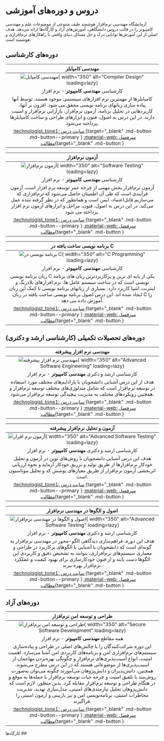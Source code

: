 # دروس و دوره‌های آموزشی

آزمایشگاه مهندسی نرم‌افزار هوشمند طیف متنوعی از موضوعات علم و مهندسی کامپیوتر را در قالب‌ دروس دانشگاهی، آموزش‌های آزاد و کارگاه‌ها ارائه می‌دهد. 
هدف اصلی از این آموزش‌ها توانایی درک و حل مسائل دنیای واقعی با راهکارهای نرم‌افزاری و هوشمند است. 

## دوره‌های کارشناسی 

<div class="grid cards" markdown>

<!-- Compiler -->
<div class="grid" markdown>

|                                                                                                                                   **مهندسی کامپایلر**                                                                                                                                   |
|:---------------------------------------------------------------------------------------------------------------------------------------------------------------------------------------------------------------------------------------------------------------------------------------:|
|                                                                                               ![مهندسی کامپایل](figs/compiler-logo2.png){ width="350" alt="Compiler Design" loading=lazy}                                                                                               |
|                                                                                                                       کارشناسی  **مهندسی کامپیوتر**  - نرم افزار                                                                                                                        |
| کامپایلرها از مهمترین نرم افزارهای سیستمی موجود هستند. توسط آنها پیاده سازی زبانهای برنامه نویسی محقق می شود. افزون بر آنها، کاربردهایی در تحلیل برنامه، آزمون نرم‌افزار، بازآرایی نرم‌افزار و امنیت دارند. در این درس به اصول، فنون و ابزارهای طراحی و ساخت کامپایلرها پرداخته می‌شود. |
|                                [:technologist_tone1: سایت درس ](https://m-zakeri.github.io/Compilers){target="_blank" .md-button .md-button--primary }             [ :material-web: سرفصل مطالب](compiler_engineering.md){target="_blank" .md-button  }                                 |

</div>

<!-- Software Testing -->
<div class="grid" markdown>

|                                                                                                                               **آزمون نرم‌افزار**                                                                                                                               |
|:-------------------------------------------------------------------------------------------------------------------------------------------------------------------------------------------------------------------------------------------------------------------------------:|
|                                                                                         ![آزمون نرم‌افزار](figs/software-testing.jpg){ width="350" alt="Software Testing" loading=lazy}                                                                                         |
|                                                                                                                   کارشناسی   **مهندسی کامپیوتر**  - نرم افزار                                                                                                                   |
| آزمون نرم‌افزار بخش مهمی از چرخه عمر توسعه نرم افزار است. آزمون فرآیندی است که طی آن اطمینان حاصل می‌شود که نرم‌افزاری که می‌سازیم قابل‌اعتماد، ایمن است و همانطور که در نظر گرفته شده عمل می‌کند.  در این درس به اصول، فنون، مراحل و ابزارهای آزمون نرم افزار پرداخته می شود. |
|                           [:technologist_tone1: سایت درس ](https://m-zakeri.github.io/SoftwareTesting){target="_blank" .md-button .md-button--primary }             [ :material-web: سرفصل مطالب](software_testing.md){target="_blank" .md-button  }                            |

</div>

<!-- Computer Programming -->
<div class="grid" markdown>

|                                                                                                                                **برنامه نویسی ساخت یافته در C**                                                                                                                                |
|:----------------------------------------------------------------------------------------------------------------------------------------------------------------------------------------------------------------------------------------------------------------------------------------------:|
|                                                                                                  ![برنامه نویسی در C ](figs/c-programming.png){ width="350" alt="C Programming" loading=lazy}                                                                                                  |
|                                                                                                                          کارشناسی   **مهندسی کامپیوتر**  - نرم افزار                                                                                                                           |
| زبان برنامه نویسی C یکی از پایه ای ترین و پرکاربردترین زبان های برنامه نویسی است که در ساخت سیستم عامل ها، نرم افزارهای بلادرنگ و اینترنت اشیا کاربرد دارد. بسیاری از زبانهای برنامه نویسی با کمک این زبان ایجاد شده اند. این درس اصول برنامه نویسی ساخت یافته در زبان C را آموزش داده می دهد. |
|                                           [:technologist_tone1: سایت درس ](https://m-zakeri.github.io/CP){target="_blank" .md-button .md-button--primary }             [ :material-web: سرفصل مطالب](c_programming.md){target="_blank" .md-button  }                                           |

</div>

</div>




## دوره‌های تحصیلات تکمیلی (کارشناسی ارشد و دکتری)

<div class="grid cards" markdown>

<!-- Advanced Software Engineering -->
<div class="grid" markdown>

|                                                                                                                **مهندسی نرم افزار پیشرفته**                                                                                                                |
|:----------------------------------------------------------------------------------------------------------------------------------------------------------------------------------------------------------------------------------------------------------:|
|                                                                         ![مهندسی نرم افزار پیشرفته ](figs/ase.jpg){ width="350" alt="Advanced Software Engineering" loading=lazy}                                                                          |
|                                                                                                  کارشناسی ارشد و دکتری  **مهندسی کامپیوتر**  - نرم افزار                                                                                                   |
|                           هدف از این درس آشنایی دانشجویان با پارادایم‌های مختلف مورد استفاده در توسعه نرم‌افزار است که شامل متدلوژی‌های مختلف توسعه نرم‌افزار و همچنین رویکردهای مختلف به مدیریت پیچیدگی توسعه نرم‌افزار می‌شود.                           |
| [:technologist_tone1: سایت درس ](https://m-zakeri.github.io/advanced-software-engineering.html){target="_blank" .md-button .md-button--primary }             [ :material-web: سرفصل مطالب](software_engineering_advanced.md){target="_blank" .md-button  } |

</div>

<!-- Advanced Software Testing and Program Analysis -->
<div class="grid" markdown>

|                                                                                                 **آزمون و تحلیل نرم‌افزار پیشرفته**                                                                                                 |
|:-----------------------------------------------------------------------------------------------------------------------------------------------------------------------------------------------------------------------------------:|
|                                                          ![آزمون نرم افزار](figs/software-testing-advanced.jpg){ width="350" alt="Advanced Software Testing" loading=lazy}                                                          |
|                                                                                      کارشناسی ارشد و دکتری   **مهندسی کامپیوتر**  - نرم افزار                                                                                       |
|            هدف این درس آشنایی دانشجویان با روش‌های نوین در آزمون و تحلیل  خودکار نرم‌افزارها از طریق تولید و تزریق  خودکار آزمایه و نحوه ارزیابی اثربخشی آزمون نرم‌افزار از طریق معیارهای پوشش کد و تحلیل موتاسیون است.             |
| [:technologist_tone1: سایت درس ](https://m-zakeri.github.io/SoftwareTesting){target="_blank" .md-button .md-button--primary }             [ :material-web: سرفصل مطالب](software_testing_advanced.md){target="_blank" .md-button  } |

</div>

<!-- Patterns in Software Engineering -->
<div class="grid" markdown>

|                                                                                                                            **اصول و الگوها در مهندسی نرم‌افزار**                                                                                                                            |
|:-------------------------------------------------------------------------------------------------------------------------------------------------------------------------------------------------------------------------------------------------------------------------------------------:|
|                                                                                       ![اصول و الگوها در مهندسی نرم‌افزار ](figs/software-engineering-patterns-and-principles.jpg){ width="350" alt="Advanced Software Testing" loading=lazy}                                                                                        |
|                                                                                                                  کارشناسی ارشد و دکتری   **مهندسی کامپیوتر**  - نرم افزار                                                                                                                   |
|  هدف این دوره، فراهم‌سازی دیدگاهی الگو-محور در مهندسی نرم‌افزار به گونه‌ای است که دانشجویان با آشنایی با الگوهای پرکاربرد در طراحی و معماری سیستم‌های نرم‌افزاری، بتوانند به تشخیص دقیق و کاربردی این الگوها دست یابند و از فنون خودکارسازی برای بهبود کیفیت و عملکرد نرم‌افزار بهره ببرند. | 
|          [:technologist_tone1: سایت درس ](https://www.m-zakeri.ir/patterns-and-principle-in-software-engineering.html){target="_blank" .md-button .md-button--primary }             [ :material-web: سرفصل مطالب](software_engineering_patterns.md){target="_blank" .md-button  }           |

</div>

</div>



## دوره‌های آزاد

<div class="grid cards" markdown>

<!--  Secure software design and development -->
<div class="grid" markdown>

|                                                                                                                                                                                                                                                                                                **طراحی و توسعه امن نرم‌افزار**                                                                                                                                                                                                                                                                                                |
|:-----------------------------------------------------------------------------------------------------------------------------------------------------------------------------------------------------------------------------------------------------------------------------------------------------------------------------------------------------------------------------------------------------------------------------------------------------------------------------------------------------------------------------------------------------------------------------------------------------------------------------:|
|                                                                                                                                                                                                                                              ![طراحی و توسعه امن نرم‌افزار ](figs/secure-software-development.png){ width="350" alt="Secure Software Development" loading=lazy}                                                                                                                                                                                                                                               |
|                                                                                                                                                                                                                                                                                         همه مقاطع   **مهندسی کامپیوتر**  - نرم افزار                                                                                                                                                                                                                                                                                          |
| این دوره شرکت‌کنندگان را با چالش‌های اصلی در طراحی و پیاده‌سازی سیستم‌های نرم‌افزاری امن و برنامه‌های کاربردی امن آشنا می‌سازد. اهمیت امنیت، انواع آسیب‌پذیری‌های نرم‌افزار و چگونگی بهره‌بردن مهاجمان از آسیب‌پذیری‌ها از موضوعاتی هستند که در این درس مطرح می‌شوند. همچنین، دانش‌پذیران و دانش‌پژوهان می‌آموزند چگونه می‌توان به‌صورت روش‌مند با تلفیق امنیت و چرخه حیات توسعه نرم‌افزار با حمله‌ها به موقع و در هنگام طراحی و توسعه نرم‌افزار مقابله کرد. بدین منظور، لازم است که دانش‌پژوهان تحلیل نیازمندی‌های امنیتی، مدل‌سازی تهدید، مدیریت مخاطرات امنیتی، برنامه‌نویسی امن و نیز بازبینی و آزمون امنیتی را فراگیرند. | 
|                                                                                                                                                                                                                 [:technologist_tone1: سایت درس ](#){target="_blank" .md-button .md-button--primary }             [ :material-web: سرفصل مطالب](secure_software_development.md){target="_blank" .md-button  }                                                                                                                                                                                                                  |

</div>

</div>



کارگاه‌ها ##

